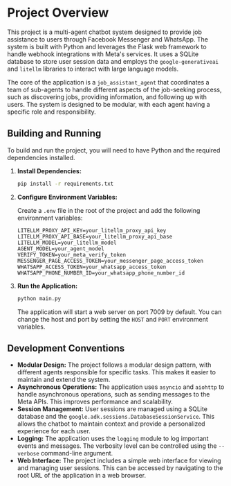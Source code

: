 # Project Overview

This project is a multi-agent chatbot system designed to provide job assistance to users through Facebook Messenger and WhatsApp. The system is built with Python and leverages the Flask web framework to handle webhook integrations with Meta's services. It uses a SQLite database to store user session data and employs the `google-generativeai` and `litellm` libraries to interact with large language models.

The core of the application is a `job_assistant_agent` that coordinates a team of sub-agents to handle different aspects of the job-seeking process, such as discovering jobs, providing information, and following up with users. The system is designed to be modular, with each agent having a specific role and responsibility.

## Building and Running

To build and run the project, you will need to have Python and the required dependencies installed.

1.  **Install Dependencies:**

    ```bash
    pip install -r requirements.txt
    ```

2.  **Configure Environment Variables:**

    Create a `.env` file in the root of the project and add the following environment variables:

    ```
    LITELLM_PROXY_API_KEY=your_litellm_proxy_api_key
    LITELLM_PROXY_API_BASE=your_litellm_proxy_api_base
    LITELLM_MODEL=your_litellm_model
    AGENT_MODEL=your_agent_model
    VERIFY_TOKEN=your_meta_verify_token
    MESSENGER_PAGE_ACCESS_TOKEN=your_messenger_page_access_token
    WHATSAPP_ACCESS_TOKEN=your_whatsapp_access_token
    WHATSAPP_PHONE_NUMBER_ID=your_whatsapp_phone_number_id
    ```

3.  **Run the Application:**

    ```bash
    python main.py
    ```

    The application will start a web server on port 7009 by default. You can change the host and port by setting the `HOST` and `PORT` environment variables.

## Development Conventions

*   **Modular Design:** The project follows a modular design pattern, with different agents responsible for specific tasks. This makes it easier to maintain and extend the system.
*   **Asynchronous Operations:** The application uses `asyncio` and `aiohttp` to handle asynchronous operations, such as sending messages to the Meta APIs. This improves performance and scalability.
*   **Session Management:** User sessions are managed using a SQLite database and the `google.adk.sessions.DatabaseSessionService`. This allows the chatbot to maintain context and provide a personalized experience for each user.
*   **Logging:** The application uses the `logging` module to log important events and messages. The verbosity level can be controlled using the `--verbose` command-line argument.
*   **Web Interface:** The project includes a simple web interface for viewing and managing user sessions. This can be accessed by navigating to the root URL of the application in a web browser.
